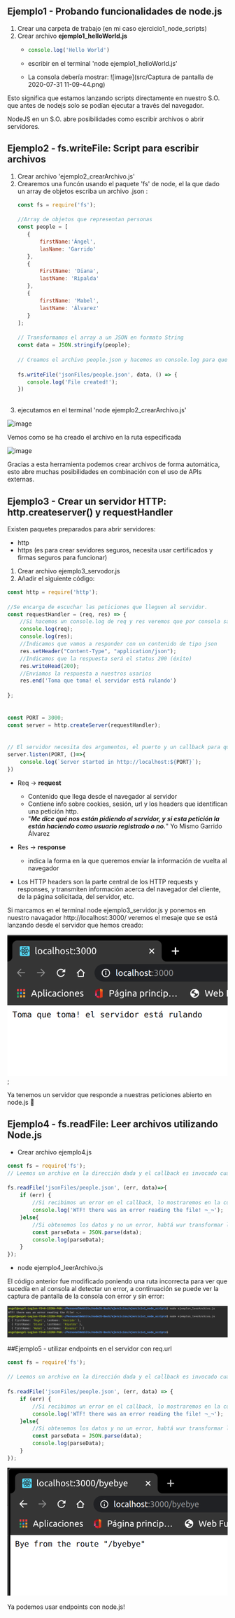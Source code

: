 ## Ejemplo1 - Probando funcionalidades de node.js

1. Crear una carpeta de trabajo (en mi caso ejercicio1_node_scripts)
2. Crear archivo **ejemplo1_helloWorld.js**
    * ```jsx
      console.log('Hello World')
      ```
      
    * escribir en el terminal 'node ejemplo1_helloWorld.js'
    
    * La consola debería mostrar:
    ![image](src/Captura de pantalla de 2020-07-31 11-09-44.png)
    
  Esto significa que estamos lanzando scripts directamente en nuestro S.O. que antes de nodejs solo se podían ejecutar a través del navegador.
    
 NodeJS en un S.O. abre posibilidades como escribir archivos o abrir servidores.
    
    
## Ejemplo2 - fs.writeFile: Script para escribir archivos 

1. Crear archivo 'ejemplo2_crearArchivo.js' 
2. Crearemos una funcón usando el paquete 'fs' de node, el la que dado un array de objetos escriba un archivo .json :
    ```jsx
   const fs = require('fs');
   
   //Array de objetos que representan personas
   const people = [
       {
           firstName:'Ángel',
           lasName: 'Garrido'
       },
       {
           FirstName: 'Diana',
           lastName: 'Ripalda'
       },
       {
           firstName: 'Mabel',
           lastName: 'Álvarez'
       }
   ];
   
   // Transformamos el array a un JSON en formato String
   const data = JSON.stringify(people);
   
   // Creamos el archivo people.json y hacemos un console.log para que nos avise cuando se complete la escritura
   
   fs.writeFile('jsonFiles/people.json', data, () => {
       console.log('File created!');
   })
      
   ```
3. ejecutamos en el terminal 'node ejemplo2_crearArchivo.js'

![image](src/Captura%20de%20pantalla%20de%202020-07-31%2013-07-23.png)

Vemos como se ha creado el archivo en la ruta especificada

![image](src/Captura%20de%20pantalla%20de%202020-07-31%2013-18-06.png)

Gracias a esta herramienta podemos crear archivos de forma automática, esto abre muchas posibilidades en combinación con el uso de APIs externas.


## Ejemplo3 - Crear un servidor HTTP: http.createserver() y requestHandler

Existen  paquetes preparados para abrir servidores:
* http
* https (es para crear sevidores seguros, necesita usar certificados y firmas seguros para funcionar)

1. Crear archivo ejemplo3_servodor.js
2. Añadir el siguiente código:
```jsx
const http = require('http');

//Se encarga de escuchar las peticiones que lleguen al servidor.
const requestHandler = (req, res) => {
    //Si hacemos un console.log de req y res veremos que por consola sale un output muy largo
    console.log(req);
    console.log(res);
    //Indicamos que vamos a responder con un contenido de tipo json
    res.setHeader("Content-Type", "application/json");
    //Indicamos que la respuesta será el status 200 (éxito)
    res.writeHead(200);
    //Enviamos la respuesta a nuestros usarios
    res.end('Toma que toma! el servidor está rulando')

};


const PORT = 3000;
const server = http.createServer(requestHandler);


// El servidor necesita dos argumentos, el puerto y un callback para que funcione con node
server.listen(PORT, ()=>{
    console.log(`Server started in http://localhost:${PORT}`);
})

```   
 
* Req &rarr; **request**

    * Contenido que llega desde el navegador al servidor
    * Contiene info sobre cookies, sesión, url y los headers que identifican una petición http.
    * "***Me dice qué nos están pidiendo al servidor, y si esta petición la están haciendo como usuario registrado o no.***" Yo Mismo Garrido Álvarez
  

* Res &rarr; **response**
    * indica la forma en la que queremos envíar la información de vuelta al navegador

* Los HTTP headers son la parte central de los HTTP requests y responses, y transmiten información acerca del navegador del cliente, de la página solicitada, del servidor, etc.


Si marcamos en el terminal node ejemplo3_servidor.js y ponemos en nuestro navagador http://localhost:3000/ veremos el mesaje que se está lanzando desde el servidor que hemos creado:

![image](src/Captura%20de%20pantalla%20de%202020-07-31%2015-56-46.png);

Ya tenemos un servidor que responde a nuestras peticiones abierto en node.js 💃

## Ejemplo4 - fs.readFile: Leer archivos utilizando Node.js

* Crear archivo ejemplo4.js
```jsx
const fs = require('fs');
// Leemos un archivo en la dirección dada y el callback es invocado cuando se termina de leer y procesar el archivo

fs.readFile('jsonFiles/people.json', (err, data)=>{
    if (err) {
        //Si recibimos un error en el callback, lo mostraremos en la consola
        console.log('WTF! there was an error reading the file! ¬_¬');
    }else{
        //Si obtenemos los datos y no un error, habtá wur transformar la información con JSON.parse() para mostrarla
        const parseData = JSON.parse(data);
        console.log(parseData);
    }
});
```
* node ejemplo4_leerArchivo.js 

El código anterior fue modificado poniendo una ruta incorrecta para ver que sucedía en al consola al detectar un error, a continuación se puede ver la captura de pantalla de la consola con error y sin error:

![image](src/Captura%20de%20pantalla%20de%202020-07-31%2016-31-06.png)

##Ejemplo5 - utilizar endpoints en el servidor con req.url

```jsx
const fs = require('fs');

// Leemos un archivo en la dirección dada y el callback es invocado cuando se termina de leer y procesar el archivo

fs.readFile('jsonFiles/people.json', (err, data) => {
    if (err) {
        //Si recibimos un error en el callback, lo mostraremos en la consola
        console.log('WTF! there was an error reading the file! ¬_¬');
    }else{
        //Si obtenemos los datos y no un error, habtá wur transformar la información con JSON.parse() para mostrarla
        const parseData = JSON.parse(data);
        console.log(parseData);
    }
});
```
![image](src/Captura%20de%20pantalla%20de%202020-07-31%2017-01-42.png)

Ya podemos usar endpoints con node.js!